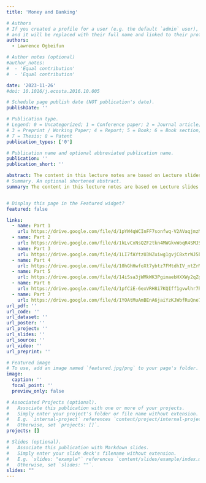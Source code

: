 ```yaml
---
title: 'Money and Banking'

# Authors
# If you created a profile for a user (e.g. the default `admin` user), write the username (folder name) here
# and it will be replaced with their full name and linked to their profile.
authors:
  - Lawrence Ogbeifun

# Author notes (optional)
#author_notes:
#  - 'Equal contribution'
#  - 'Equal contribution'

date: '2023-11-26'
#doi: 10.1016/j.ecosta.2016.10.005

# Schedule page publish date (NOT publication's date).
publishDate: ''

# Publication type.
# Legend: 0 = Uncategorized; 1 = Conference paper; 2 = Journal article;
# 3 = Preprint / Working Paper; 4 = Report; 5 = Book; 6 = Book section;
# 7 = Thesis; 8 = Patent
publication_types: ['0']

# Publication name and optional abbreviated publication name.
publication: ''
publication_short: ''

abstract: The content in this lecture notes are based on Lecture slides from Mishkin's: The Economics of Money, Banking, and Financial Markets.
# Summary. An optional shortened abstract.
summary: The content in this lecture notes are based on Lecture slides from Mishkin's: The Economics of Money, Banking, and Financial Markets.


# Display this page in the Featured widget?
featured: false

links:
  - name: Part 1
    url: https://drive.google.com/file/d/1pYW4qWCInFF7sonfwq-V2AVaqjmzMjyo/view?usp=sharing
  - name: Part 2
    url: https://drive.google.com/file/d/1kLvCxNsQZF2tkn4MWGkvWoqR4SMJS4Tj/view?usp=sharing
  - name: Part 3
    url: https://drive.google.com/file/d/1LI7fAYtzU3NZuiwg1gvjC8xtrWJ5b7Jq/view?usp=sharing
  - name: Part 4
    url: https://drive.google.com/file/d/10hGhHwfoXt7ybtz7FMtdhIV_ntZrMOX-/view?usp=sharing
  - name: Part 5
    url: https://drive.google.com/file/d/14iSsa3jWMkWK3PgimaebHXXWy2qZgIrn/view?usp=sharing
  - name: Part 6
    url: https://drive.google.com/file/d/1pfCiE-6exVRH8i7KQIff1gvwlhr7hO9C/view?usp=sharing
  - name: Part 7
    url: https://drive.google.com/file/d/1YOAtMuAmBEnA6jaiYzKJWbfRuQne7Kek/view?usp=sharing
url_pdf: ''
url_code: ''
url_dataset: ''
url_poster: ''
url_project: ''
url_slides: ''
url_source: ''
url_video: ''
url_preprint: ''

# Featured image
# To use, add an image named `featured.jpg/png` to your page's folder.
image:
  caption: ''
  focal_point: ''
  preview_only: false

# Associated Projects (optional).
#   Associate this publication with one or more of your projects.
#   Simply enter your project's folder or file name without extension.
#   E.g. `internal-project` references `content/project/internal-project/index.md`.
#   Otherwise, set `projects: []`.
projects: []

# Slides (optional).
#   Associate this publication with Markdown slides.
#   Simply enter your slide deck's filename without extension.
#   E.g. `slides: "example"` references `content/slides/example/index.md`.
#   Otherwise, set `slides: ""`.
slides: ""
---
```

